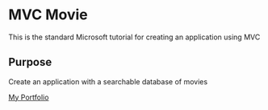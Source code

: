 # MVC Movie

This is the standard Microsoft tutorial for creating an application using MVC

## Purpose

Create an application with a searchable database of movies

[My Portfolio](https://adam-brooks-portfolio-2020.netlify.app/)